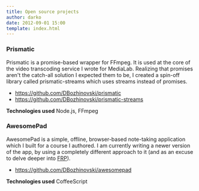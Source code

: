 ```yaml
---
title: Open source projects
author: darko
date: 2012-09-01 15:00
template: index.html
---
```


### Prismatic

Prismatic is a promise-based wrapper for FFmpeg. It is used at the core of the video transcoding service I wrote for MediaLab. Realizing that promises aren't the catch-all solution I expected them to be, I created a spin-off library called prismatic-streams which uses streams instead of promises.

- https://github.com/DBozhinovski/prismatic
- https://github.com/DBozhinovski/prismatic-streams

**Technologies used** Node.js, FFmpeg

### AwesomePad

AwesomePad is a simple, offline, browser-based note-taking application which I built for a course I authored. I am currently writing a newer version of the app, by using a completely different approach to it (and as an excuse to delve deeper into [FRP](http://en.wikipedia.org/wiki/Functional_reactive_programming)).

- https://github.com/DBozhinovski/awesomepad

**Technologies used** CoffeeScript
